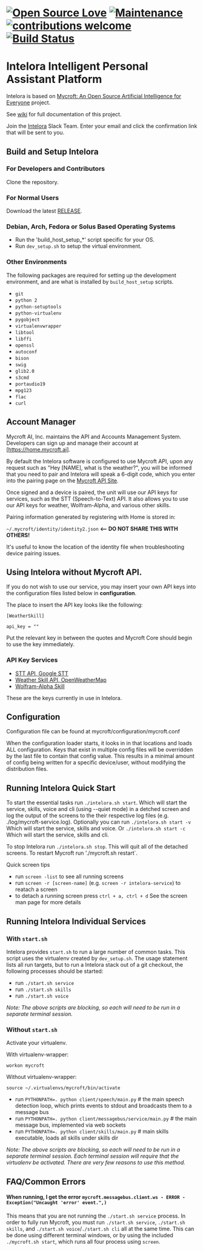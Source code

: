 [![Open Source Love](https://badges.frapsoft.com/os/v2/open-source.svg?v=103)](https://github.com/Intelora/core) [![Maintenance](https://img.shields.io/maintenance/yes/2017.svg)](https://github.com/Intelora/core) [![contributions welcome](https://img.shields.io/badge/contributions-welcome-brightgreen.svg?style=flat)](https://github.com/Intelora/core) [![Build Status](https://travis-ci.org/Intelora/core.svg?branch=master)](https://travis-ci.org/Intelora/core)
==========
Intelora Intelligent Personal Assistant Platform
==========

Intelora is based on [Mycroft: An Open Source Artificial Intelligence for Everyone](https://github.com/MycroftAI/mycroft-core) project.

See [wiki](https://github.com/Intelora/core/wiki) for full documentation of this project.

Join the [Intelora](https://intelora-slack-invite.herokuapp.com) Slack Team. Enter your email and click the confirmation link that will be sent to you.

## Build and Setup Intelora

### For Developers and Contributors

Clone the repository.

### For Normal Users

Download the latest [RELEASE](https://github.com/Intelora/core/archive/master.zip).

### Debian, Arch, Fedora or Solus Based Operating Systems

- Run the 'build_host_setup_*' script specific for your OS.
- Run `dev_setup.sh` to setup the virtual environment.

### Other Environments

The following packages are required for setting up the development environment, and are what is installed by `build_host_setup` scripts.

 - `git`
 - `python 2`
 - `python-setuptools`
 - `python-virtualenv`
 - `pygobject`
 - `virtualenvwrapper`
 - `libtool`
 - `libffi`
 - `openssl`
 - `autoconf`
 - `bison`
 - `swig`
 - `glib2.0`
 - `s3cmd`
 - `portaudio19`
 - `mpg123`
 - `flac`
 - `curl`

## Account Manager

Mycroft AI, Inc. maintains the API and Accounts Management System. Developers can sign up and manage their account at [https://home.mycroft.ai].

By default the Intelora software is configured to use Mycroft API, upon any request such as "Hey [NAME], what is the weather?", you will be informed that you need to pair and Intelora will speak a 6-digit code, which you enter into the pairing page on the [Mycroft API Site](https://home.mycroft.ai).

Once signed and a device is paired, the unit will use our API keys for services, such as the STT (Speech-to-Text) API. It also allows you to use our API keys for weather, Wolfram-Alpha, and various other skills.

Pairing information generated by registering with Home is stored in:

`~/.mycroft/identity/identity2.json` <b><-- DO NOT SHARE THIS WITH OTHERS!</b>

It's useful to know the location of the identity file when troubleshooting device pairing issues.

## Using Intelora without Mycroft API.

If you do not wish to use our service, you may insert your own API keys into the configuration files listed below in <b>configuration</b>.

The place to insert the API key looks like the following:

`[WeatherSkill]`

`api_key = ""`

Put the relevant key in between the quotes and Mycroft Core should begin to use the key immediately.

### API Key Services

- [STT API, Google STT](http://www.chromium.org/developers/how-tos/api-keys)
- [Weather Skill API, OpenWeatherMap](http://openweathermap.org/api)
- [Wolfram-Alpha Skill](http://products.wolframalpha.com/api/)

These are the keys currently in use in Intelora.

## Configuration

Configuration file can be found at mycroft/configuration/mycroft.conf

When the configuration loader starts, it looks in in that locations and loads ALL configuration. Keys that exist in multiple config files will be overridden by the last file to contain that config value. This results in a minimal amount of config being written for a specific device/user, without modifying the distribution files.

## Running Intelora Quick Start

To start the essential tasks run `./intelora.sh start`. Which will start the service, skills, voice and cli (using --quiet mode) in a detched screen and log the output of the screens to the their respective log files (e.g. ./log/mycroft-service.log).
Optionally you can run `./intelora.sh start -v` Which will start the service, skills and voice. Or `./intelora.sh start -c` Which will start the service, skills and cli.

To stop Intelora run `./intelora.sh stop`. This will quit all of the detached screens.
To restart Mycroft run './mycroft.sh restart`.

Quick screen tips
- run `screen -list` to see all running screens
- run `screen -r [screen-name]` (e.g. `screen -r intelora-service`) to reatach a screen
- to detach a running screen press `ctrl + a, ctrl + d`
See the screen man page for more details 

## Running Intelora Individual Services

### With `start.sh`

Intelora provides `start.sh` to run a large number of common tasks. This script uses the virtualenv created by `dev_setup.sh`. The usage statement lists all run targets, but to run a Intelora stack out of a git checkout, the following processes should be started:

- run `./start.sh service`
- run `./start.sh skills`
- run `./start.sh voice`

*Note: The above scripts are blocking, so each will need to be run in a separate terminal session.*

### Without `start.sh`

Activate your virtualenv.

With virtualenv-wrapper:
```
workon mycroft
```

Without virtualenv-wrapper:
```
source ~/.virtualenvs/mycroft/bin/activate
```
- run `PYTHONPATH=. python client/speech/main.py` # the main speech detection loop, which prints events to stdout and broadcasts them to a message bus
- run `PYTHONPATH=. python client/messagebus/service/main.py` # the main message bus, implemented via web sockets
- run `PYTHONPATH=. python client/skills/main.py` # main skills executable, loads all skills under skills dir

*Note: The above scripts are blocking, so each will need to be run in a separate terminal session. Each terminal session will require that the virtualenv be activated. There are very few reasons to use this method.*

## FAQ/Common Errors

#### When running, I get the error `mycroft.messagebus.client.ws - ERROR - Exception("Uncaught 'error' event.",)`

This means that you are not running the `./start.sh service` process. In order to fully run Mycroft, you must run `./start.sh service`, `./start.sh skills`, and `./start.sh voice`/`./start.sh cli` all at the same time. This can be done using different terminal windows, or by using the included `./mycroft.sh start`, which runs all four process using `screen`.
